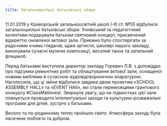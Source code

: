 ```yaml
---
title: Загальношкільні батьківські збори
---
```


11.01.2019 у Криворізькій загальноосвітній школі І-ІІІ ст. №55 відбулися загальношкільні батьківські збори. Учнівський та педагогічний колективи подарували батькам святковий концерт, присвячений відкриттю оновленої актової зали. Приємно було спостерігати за радісними очима глядачів, адже артисти, школярі нашого закладу, виконували сучасні музичні композиції, веселий танок та запальний флешмоб.

Перед батьками виступила директор закладу Горевич Л.В. з доповіддю про підсумки ремонтних робіт та облаштування актової зали, оснащеної новими меблями й сучасною аудіовідтворюючою апаратурою. Наголосила, що ці зміни відбулися завдяки двом проектам «SCHOOL ASSEMBLY HALL» та «EVENT HAII», які стали переможцями грантового конкурсу #ClassMetinvest. Звернула увагу, що на підмостках цієї зали планується проводити інтелектуальні заходи та культурно-розважальні програми для дітей, зустрічі з батьками.

Весело та по-родинному тепло пройшло свято. Атмосфера заходу була насичене любов’ю та добром.

<slideshow />
